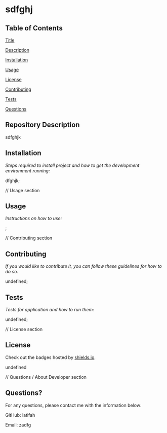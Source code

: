 # sdfghj

## Table of Contents

[ Title](#title)

[ Description](#description)

[ Installation](#installation)

[ Usage](#usage)

[ License](#license)

[ Contributing](#contributing)

[ Tests](#tests)

[ Questions](#questions)

## Repository Description

sdfghjk

## Installation

*Steps required to install project and how to get the development environment running:*

dfghjk;

//  Usage section

## Usage 

*Instructions on how to use:*

;

//  Contributing section

## Contributing

*If you would like to contribute it, you can follow these guidelines for how to do so.*

undefined;
  
## Tests
  
*Tests for application and how to run them:*
  
undefined;

// License section 
## License

Check out the badges hosted by [shields.io](https://shields.io/).

undefined

// Questions / About Developer section
## Questions?

For any questions, please contact me with the information below:

GitHub: latifah

Email: zadfg
